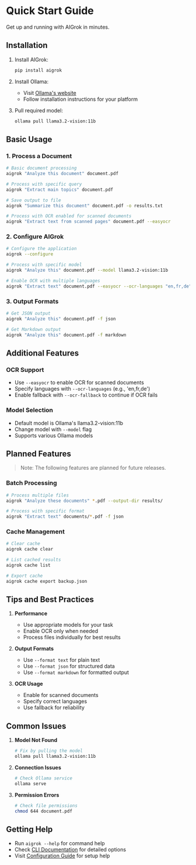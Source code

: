 # Quick Start Guide

Get up and running with AIGrok in minutes.

## Installation

1. Install AIGrok:

   ```bash
   pip install aigrok
   ```

2. Install Ollama:
   - Visit [Ollama's website](https://ollama.ai)
   - Follow installation instructions for your platform

3. Pull required model:

   ```bash
   ollama pull llama3.2-vision:11b
   ```

## Basic Usage

### 1. Process a Document

```bash
# Basic document processing
aigrok "Analyze this document" document.pdf

# Process with specific query
aigrok "Extract main topics" document.pdf

# Save output to file
aigrok "Summarize this document" document.pdf -o results.txt

# Process with OCR enabled for scanned documents
aigrok "Extract text from scanned pages" document.pdf --easyocr
```

### 2. Configure AIGrok

```bash
# Configure the application
aigrok --configure

# Process with specific model
aigrok "Analyze this" document.pdf --model llama3.2-vision:11b

# Enable OCR with multiple languages
aigrok "Extract text" document.pdf --easyocr --ocr-languages "en,fr,de"
```

### 3. Output Formats

```bash
# Get JSON output
aigrok "Analyze this" document.pdf -f json

# Get Markdown output
aigrok "Analyze this" document.pdf -f markdown
```

## Additional Features

### OCR Support
- Use `--easyocr` to enable OCR for scanned documents
- Specify languages with `--ocr-languages` (e.g., 'en,fr,de')
- Enable fallback with `--ocr-fallback` to continue if OCR fails

### Model Selection
- Default model is Ollama's llama3.2-vision:11b
- Change model with `--model` flag
- Supports various Ollama models

## Planned Features

> Note: The following features are planned for future releases.

### Batch Processing

```bash
# Process multiple files
aigrok "Analyze these documents" *.pdf --output-dir results/

# Process with specific format
aigrok "Extract text" documents/*.pdf -f json
```

### Cache Management

```bash
# Clear cache
aigrok cache clear

# List cached results
aigrok cache list

# Export cache
aigrok cache export backup.json
```

## Tips and Best Practices

1. **Performance**
   - Use appropriate models for your task
   - Enable OCR only when needed
   - Process files individually for best results

2. **Output Formats**
   - Use `--format text` for plain text
   - Use `--format json` for structured data
   - Use `--format markdown` for formatted output

3. **OCR Usage**
   - Enable for scanned documents
   - Specify correct languages
   - Use fallback for reliability

## Common Issues

1. **Model Not Found**

   ```bash
   # Fix by pulling the model
   ollama pull llama3.2-vision:11b
   ```

2. **Connection Issues**

   ```bash
   # Check Ollama service
   ollama serve
   ```

3. **Permission Errors**

   ```bash
   # Check file permissions
   chmod 644 document.pdf
   ```

## Getting Help

- Run `aigrok --help` for command help
- Check [CLI Documentation](cli.md) for detailed options
- Visit [Configuration Guide](configuration.md) for setup help

